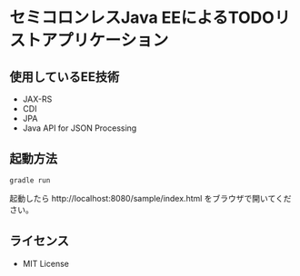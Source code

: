 セミコロンレスJava EEによるTODOリストアプリケーション
============================================================

## 使用しているEE技術

* JAX-RS
* CDI
* JPA
* Java API for JSON Processing

## 起動方法

```
gradle run
```

起動したら http://localhost:8080/sample/index.html をブラウザで開いてください。

## ライセンス

* MIT License
